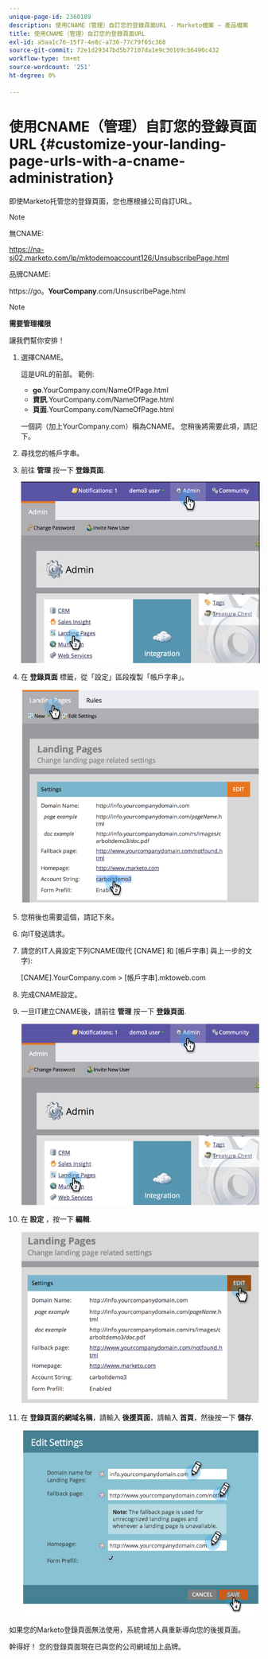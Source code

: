 ```yaml
---
unique-page-id: 2360189
description: 使用CNAME（管理）自訂您的登錄頁面URL - Marketo檔案 — 產品檔案
title: 使用CNAME（管理）自訂您的登錄頁面URL
exl-id: a5aa1c76-15f7-4e8c-a736-77c79f65c368
source-git-commit: 72e1d29347bd5b77107da1e9c30169cb6490c432
workflow-type: tm+mt
source-wordcount: '251'
ht-degree: 0%

---
```


# 使用CNAME（管理）自訂您的登錄頁面URL {#customize-your-landing-page-urls-with-a-cname-administration}

即使Marketo托管您的登錄頁面，您也應根據公司自訂URL。

>[!NOTE]
>
>無CNAME:
>
>https://na-sj02.marketo.com/lp/mktodemoaccount126/UnsubscribePage.html
>
>品牌CNAME:
>
>https://go。**YourCompany**.com/UnsuscribePage.html

>[!NOTE]
>
>**需要管理權限**

讓我們幫你安排！

1. 選擇CNAME。

   這是URL的前部。 範例:

   * **go**.YourCompany.com/NameOfPage.html
   * **資訊**.YourCompany.com/NameOfPage.html
   * **頁面**.YourCompany.com/NameOfPage.html

   一個詞（加上YourCompany.com）稱為CNAME。 您稍後將需要此項，請記下。

1. 尋找您的帳戶字串。

1. 前往 **管理** 按一下 **登錄頁面**.

   ![](assets/image2014-9-16-13-3a9-3a44.png)

1. 在 **登錄頁面** 標籤，從「設定」區段複製「帳戶字串」。

   ![](assets/image2014-9-16-13-3a9-3a57.png)

1. 您稍後也需要這個，請記下來。

1. 向IT發送請求。

1. 請您的IT人員設定下列CNAME(取代 [CNAME] 和 [帳戶字串] 與上一步的文字):

   [CNAME].YourCompany.com > [帳戶字串].mktoweb.com

1. 完成CNAME設定。

1. 一旦IT建立CNAME後，請前往 **管理** 按一下 **登錄頁面**.

   ![](assets/image2014-9-16-13-3a10-3a14.png)

1. 在 **設定** ，按一下 **編輯**.

   ![](assets/image2014-9-16-13-3a10-3a31.png)

1. 在 **登錄頁面的網域名稱**，請輸入 **後援頁面**，請輸入 **首頁**，然後按一下 **儲存**.

   ![](assets/image2014-9-16-13-3a10-3a45.png)

如果您的Marketo登錄頁面無法使用，系統會將人員重新導向您的後援頁面。

幹得好！ 您的登錄頁面現在已與您的公司網域加上品牌。
